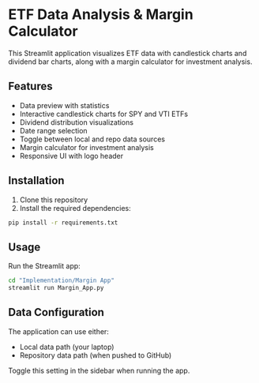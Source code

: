 # ETF Data Analysis & Margin Calculator

This Streamlit application visualizes ETF data with candlestick charts and dividend bar charts, along with a margin calculator for investment analysis.

## Features

- Data preview with statistics
- Interactive candlestick charts for SPY and VTI ETFs
- Dividend distribution visualizations
- Date range selection
- Toggle between local and repo data sources
- Margin calculator for investment analysis
- Responsive UI with logo header

## Installation

1. Clone this repository
2. Install the required dependencies:

```bash
pip install -r requirements.txt
```

## Usage

Run the Streamlit app:

```bash
cd "Implementation/Margin App"
streamlit run Margin_App.py
```

## Data Configuration

The application can use either:

- Local data path (your laptop)
- Repository data path (when pushed to GitHub)

Toggle this setting in the sidebar when running the app.

